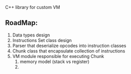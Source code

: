 C++ library for custom VM

## RoadMap:
1. Data types design
2. Instructions Set class design
3. Parser that deserialize opcodes into instruction classes
4. Chunk class that encapsulate collection of instructions
5. VM module responsible for executing Chunk
    1. memory model (stack vs register)
    2. 
